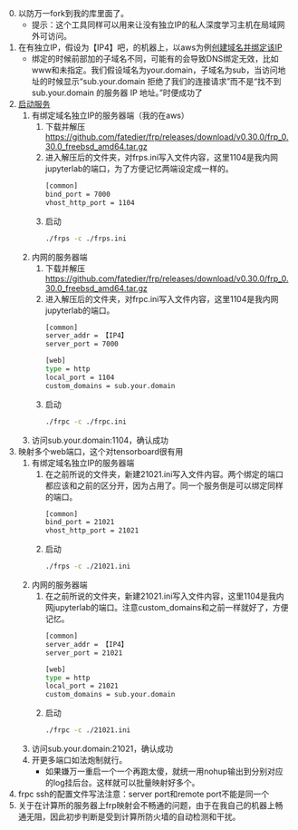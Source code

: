 0. 以防万一fork到我的库里面了。
     * 提示：这个工具同样可以用来让没有独立IP的私人深度学习主机在局域网外可访问。
1. 在有独立IP，假设为【IP4】吧，的机器上，以aws为例[创建域名并绑定该IP](https://aws.amazon.com/cn/getting-started/tutorials/get-a-domain/)
      * 绑定的时候前部加的子域名不同，可能有的会导致DNS绑定无效，比如www和未指定。我们假设域名为your.domain，子域名为sub，当访问地址的时候显示“sub.your.domain 拒绝了我们的连接请求”而不是“找不到 sub.your.domain 的服务器 IP 地址。”时便成功了
2. [启动服务](https://github.com/RayXu14/frp/blob/master/README_zh.md)
    1. 有绑定域名独立IP的服务器端（我的在aws）
        1. 下载并解压 https://github.com/fatedier/frp/releases/download/v0.30.0/frp_0.30.0_freebsd_amd64.tar.gz
        2. 进入解压后的文件夹，对frps.ini写入文件内容，这里1104是我内网jupyterlab的端口，为了方便记忆两端设定成一样的。
            ```bash
            [common]
            bind_port = 7000
            vhost_http_port = 1104
            ```
        3. 启动
            ```bash
            ./frps -c ./frps.ini
            ```
    2. 内网的服务器端
        1. 下载并解压 https://github.com/fatedier/frp/releases/download/v0.30.0/frp_0.30.0_freebsd_amd64.tar.gz
        2. 进入解压后的文件夹，对frpc.ini写入文件内容，这里1104是我内网jupyterlab的端口。
            ```bash
            [common]
            server_addr = 【IP4】
            server_port = 7000

            [web]
            type = http
            local_port = 1104
            custom_domains = sub.your.domain
            ```
        3. 启动
            ```bash
            ./frpc -c ./frpc.ini
            ```
    3. 访问sub.your.domain:1104，确认成功
3. 映射多个web端口，这个对tensorboard很有用
    1. 有绑定域名独立IP的服务器端
        1. 在之前所说的文件夹，新建21021.ini写入文件内容。两个绑定的端口都应该和之前的区分开，因为占用了。同一个服务倒是可以绑定同样的端口。
            ```bash
            [common]
            bind_port = 21021
            vhost_http_port = 21021
            ```
        2. 启动
            ```bash
            ./frps -c ./21021.ini
            ```
    2. 内网的服务器端
        1. 在之前所说的文件夹，新建21021.ini写入文件内容，这里1104是我内网jupyterlab的端口。注意custom_domains和之前一样就好了，方便记忆。
            ```bash
            [common]
            server_addr = 【IP4】
            server_port = 21021

            [web]
            type = http
            local_port = 21021
            custom_domains = sub.your.domain
            ```
        2. 启动
            ```bash
            ./frpc -c ./21021.ini
            ```
    3. 访问sub.your.domain:21021，确认成功
   4. 开更多端口如法炮制就行。
        * 如果嫌万一重启一个一个再跑太傻，就统一用nohup输出到分别对应的log挂后台。这样就可以批量映射好多个。
4. frpc ssh的配置文件写法注意：server port和remote port不能是同一个
5. 关于在计算所的服务器上frp映射会不畅通的问题，由于在我自己的机器上畅通无阻，因此初步判断是受到计算所防火墙的自动检测和干扰。
